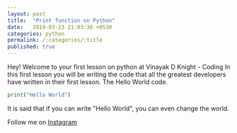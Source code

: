 ```yaml
---
layout: post
title:  "Print function on Python"
date:   2019-03-23 21:03:36 +0530
categories: python
permalink: /:categories/:title
published: true
---
```

Hey! Welcome to your first lesson on python at Vinayak D Knight - Coding
In this first lesson you will be writing the code that all the greatest developers have written in their first lesson. The Hello World code.
```python
print("Hello World")
```
It is said that if you can write "Hello World", you can even change the world.

Follow me on [Instagram][instagram]

[instagram]:[https://instagram.com/vinayakdknight]
